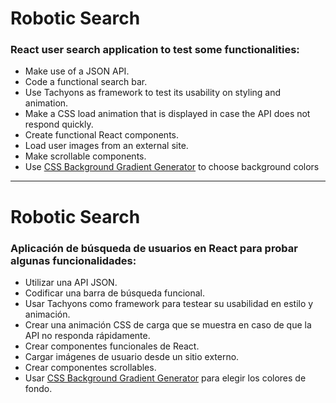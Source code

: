 # Robotic Search

### React user search application to test some functionalities:
- Make use of a JSON API.
- Code a functional search bar.
- Use Tachyons as framework to test its usability on styling and animation.
- Make a CSS load animation that is displayed in case the API does not respond quickly.
- Create functional React components.
- Load user images from an external site.
- Make scrollable components.
- Use [CSS Background Gradient Generator](https://github.com/martincomito/CSS-background-gradient-generator) to choose background colors

________________________________________________________________________________________

# Robotic Search

### Aplicación de búsqueda de usuarios en React para probar algunas funcionalidades:
- Utilizar una API JSON.
- Codificar una barra de búsqueda funcional.
- Usar Tachyons como framework para testear su usabilidad en estilo y animación.
- Crear una animación CSS de carga que se muestra en caso de que la API no responda rápidamente.
- Crear componentes funcionales de React.
- Cargar imágenes de usuario desde un sitio externo.
- Crear componentes scrollables.
- Usar [CSS Background Gradient Generator](https://github.com/martincomito/CSS-background-gradient-generator) para elegir los colores de fondo.

